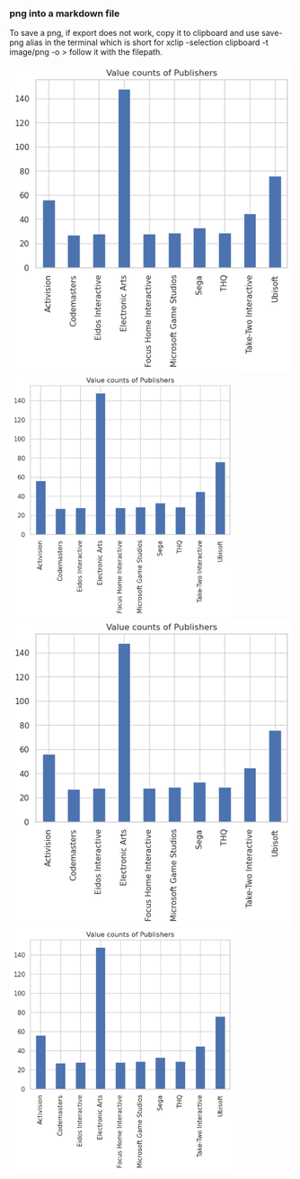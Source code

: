 ### png into a markdown file
To save a png, if export does not work, copy it to clipboard and use
save-png alias in the terminal which is short for 
xclip -selection clipboard -t image/png -o >
follow it with the filepath.  

![barplot example](png/barplot.png)  
<img src="png/barplot.png" width="400"/>  
<img src="png/barplot.png"/>  
<img src="png/barplot.png" alt='barplot' width="400"/>  

